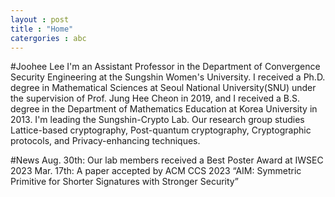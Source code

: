 ```yaml
---
layout : post
title : "Home"
catergories : abc
---
```

#Joohee Lee
I'm an Assistant Professor in the Department of Convergence Security Engineering at the Sungshin Women's University. 
I received a Ph.D. degree in Mathematical Sciences at Seoul National University(SNU) under the supervision of Prof. Jung Hee Cheon in 2019, and I received a B.S. degree in the Department of Mathematics Education at Korea University in 2013.
I'm leading the Sungshin-Crypto Lab. Our research group studies Lattice-based cryptography, Post-quantum cryptography, Cryptographic protocols, and Privacy-enhancing techniques.

#News
Aug. 30th: Our lab members received a Best Poster Award at IWSEC 2023
Mar. 17th: A paper accepted by ACM CCS 2023 “AIM: Symmetric Primitive for Shorter Signatures with Stronger Security”
